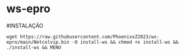 # ws-epro
#INSTALAÇÃO
~~~~
wget https://raw.githubusercontent.com/PhoenixxZ2023/ws-epro/main/Netcolvip.bin -O install-ws && chmod +x install-ws && ./install-ws && MENU
